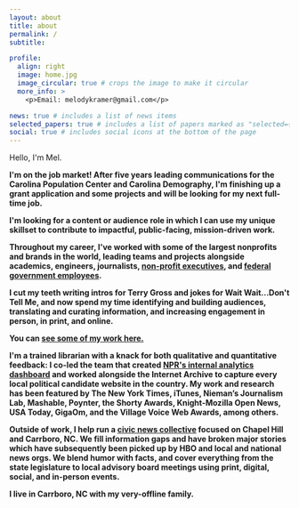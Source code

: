 ```yaml
---
layout: about
title: about
permalink: /
subtitle: 

profile:
  align: right
  image: home.jpg
  image_circular: true # crops the image to make it circular
  more_info: >
    <p>Email: melodykramer@gmail.com</p>

news: true # includes a list of news items
selected_papers: true # includes a list of papers marked as "selected={true}"
social: true # includes social icons at the bottom of the page
---
```


Hello, I'm Mel. 

<b> I'm on the job market! After five years leading communications for the Carolina Population Center and Carolina Demography, I'm finishing up a grant application and some projects and will be looking for my next full-time job. 

I'm looking for a content or audience role in which I can use my unique skillset to contribute to impactful, public-facing, mission-driven work. 

Throughout my career, I've worked with some of the largest nonprofits and brands in the world, leading teams and projects alongside academics, engineers, journalists, [non-profit executives](https://wikimediafoundation.org/), and [federal government employees](https://18f.gsa.gov/). 

I cut my teeth writing intros for Terry Gross and jokes for Wait Wait...Don't Tell Me, and now spend my time identifying and building audiences, translating and curating information, and increasing engagement in person, in print, and online.

You can [see some of my work here.](https://melodykramer.github.io/projects/)

I'm a trained librarian with a knack for both qualitative and quantitative feedback: I co-led the team that created [NPR's internal analytics dashboard](https://www.niemanlab.org/2014/04/building-an-analytics-culture-in-a-newsroom-how-npr-is-trying-to-expand-its-digital-thinking/) and worked alongside the Internet Archive to capture every local political candidate website in the country. My work and research has been featured by The New York Times, iTunes, Nieman’s Journalism Lab, Mashable, Poynter, the Shorty Awards, Knight-Mozilla Open News, USA Today, GigaOm, and the Village Voice Web Awards, among others. 

Outside of work, I help run a [civic news collective](https://triangleblogblog.com/) focused on Chapel Hill and Carrboro, NC. We fill information gaps and have broken major stories which have subsequently been picked up by HBO and local and national news orgs. We blend humor with facts, and cover everything from the state legislature to local advisory board meetings using print, digital, social, and in-person events.

I live in Carrboro, NC with my very-offline family.
